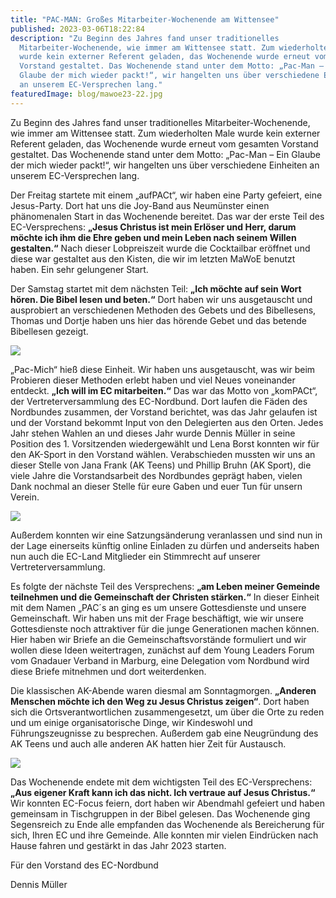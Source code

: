 ```yaml
---
title: "PAC-MAN: Großes Mitarbeiter-Wochenende am Wittensee"
published: 2023-03-06T18:22:84
description: "Zu Beginn des Jahres fand unser traditionelles
  Mitarbeiter-Wochenende, wie immer am Wittensee statt. Zum wiederholten Male
  wurde kein externer Referent geladen, das Wochenende wurde erneut vom gesamten
  Vorstand gestaltet. Das Wochenende stand unter dem Motto: „Pac-Man – Ein
  Glaube der mich wieder packt!“, wir hangelten uns über verschiedene Einheiten
  an unserem EC-Versprechen lang."
featuredImage: blog/mawoe23-22.jpg
---
```

Zu Beginn des Jahres fand unser traditionelles Mitarbeiter-Wochenende, wie immer am Wittensee statt. Zum wiederholten Male wurde kein externer Referent geladen, das Wochenende wurde erneut vom gesamten Vorstand gestaltet. Das Wochenende stand unter dem Motto: „Pac-Man – Ein Glaube der mich wieder packt!“, wir hangelten uns über verschiedene Einheiten an unserem EC-Versprechen lang. 

Der Freitag startete mit einem „aufPACt“, wir haben eine Party gefeiert, eine Jesus-Party. Dort hat uns die Joy-Band aus Neumünster einen phänomenalen Start in das Wochenende bereitet. Das war der erste Teil des EC-Versprechens: **„Jesus Christus ist mein Erlöser und Herr, darum möchte ich ihm die Ehre geben und mein Leben nach seinem Willen gestalten.“** Nach dieser Lobpreiszeit wurde die Cocktailbar eröffnet und diese war gestaltet aus den Kisten, die wir im letzten MaWoE benutzt haben. Ein sehr gelungener Start.

Der Samstag startet mit dem nächsten Teil: **„Ich möchte auf sein Wort hören. Die Bibel lesen und beten.“** Dort haben wir uns ausgetauscht und ausprobiert an verschiedenen Methoden des Gebets und des Bibellesens, Thomas und Dortje haben uns hier das hörende Gebet und das betende Bibellesen gezeigt.

![](blog/bild1.jpg)

„Pac-Mich“ hieß diese Einheit. Wir haben uns ausgetauscht, was wir beim Probieren dieser Methoden erlebt haben und viel Neues voneinander entdeckt. **„Ich will im EC mitarbeiten.“** Das war das Motto von „komPACt“, der Vertreterversammlung des EC-Nordbund. Dort laufen die Fäden des Nordbundes zusammen, der Vorstand berichtet, was das Jahr gelaufen ist und der Vorstand bekommt Input von den Delegierten aus den Orten. Jedes Jahr stehen Wahlen an und dieses Jahr wurde Dennis Müller in seine Position des 1. Vorsitzenden wiedergewählt und Lena Borst konnten wir für den AK-Sport in den Vorstand wählen. Verabschieden mussten wir uns an dieser Stelle von Jana Frank (AK Teens) und Phillip Bruhn (AK Sport), die viele Jahre die Vorstandsarbeit des Nordbundes geprägt haben, vielen Dank nochmal an dieser Stelle für eure Gaben und euer Tun für unsern Verein.

![](blog/bild2.jpg)

Außerdem konnten wir eine Satzungsänderung veranlassen und sind nun in der Lage einerseits künftig online Einladen zu dürfen und anderseits haben nun auch die EC-Land Mitglieder ein Stimmrecht auf unserer Vertreterversammlung. 

Es folgte der nächste Teil des Versprechens: **„am Leben meiner Gemeinde teilnehmen und die Gemeinschaft der Christen stärken.“** In dieser Einheit mit dem Namen „PAC´s an ging es um unsere Gottesdienste und unsere Gemeinschaft. Wir haben uns mit der Frage beschäftigt, wie wir unsere Gottesdienste noch attraktiver für die junge Generationen machen können. Hier haben wir Briefe an die Gemeinschaftsvorstände formuliert und wir wollen diese Ideen weitertragen, zunächst auf dem Young Leaders Forum vom Gnadauer Verband in Marburg, eine Delegation vom Nordbund wird diese Briefe mitnehmen und dort weiterdenken. 

Die klassischen AK-Abende waren diesmal am Sonntagmorgen. **„Anderen Menschen möchte ich den Weg zu Jesus Christus zeigen“**. Dort haben sich die Ortsverantwortlichen zusammengesetzt, um über die Orte zu reden und um einige organisatorische Dinge, wir Kindeswohl und Führungszeugnisse zu besprechen. Außerdem gab eine Neugründung des AK Teens und auch alle anderen AK hatten hier Zeit für Austausch.

![](blog/mawoe23-22.jpg)

Das Wochenende endete mit dem wichtigsten Teil des EC-Versprechens: **„Aus eigener Kraft kann ich das nicht. Ich vertraue auf Jesus Christus.“** Wir konnten EC-Focus feiern, dort haben wir Abendmahl gefeiert und haben gemeinsam in Tischgruppen in der Bibel gelesen. Das Wochenende ging Segensreich zu Ende alle empfanden das Wochenende als Bereicherung für sich, Ihren EC und ihre Gemeinde. Alle konnten mir vielen Eindrücken nach Hause fahren und gestärkt in das Jahr 2023 starten. 

Für den Vorstand des EC-Nordbund

Dennis Müller